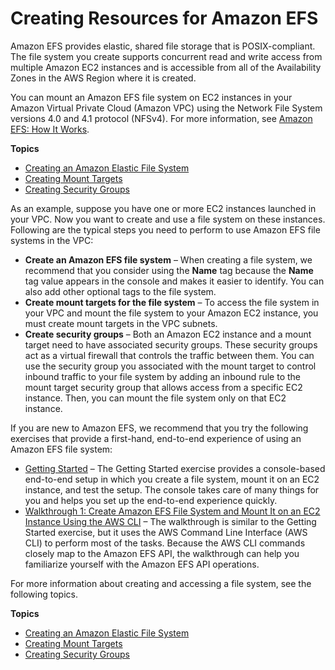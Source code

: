 # Creating Resources for Amazon EFS<a name="creating-using"></a>

Amazon EFS provides elastic, shared file storage that is POSIX\-compliant\. The file system you create supports concurrent read and write access from multiple Amazon EC2 instances and is accessible from all of the Availability Zones in the AWS Region where it is created\.

You can mount an Amazon EFS file system on EC2 instances in your Amazon Virtual Private Cloud \(Amazon VPC\) using the Network File System versions 4\.0 and 4\.1 protocol \(NFSv4\)\. For more information, see [Amazon EFS: How It Works](how-it-works.md)\.

**Topics**
+ [Creating an Amazon Elastic File System](creating-using-create-fs.md)
+ [Creating Mount Targets](accessing-fs.md)
+ [Creating Security Groups](accessing-fs-create-security-groups.md)

As an example, suppose you have one or more EC2 instances launched in your VPC\. Now you want to create and use a file system on these instances\. Following are the typical steps you need to perform to use Amazon EFS file systems in the VPC:
+ **Create an Amazon EFS file system** – When creating a file system, we recommend that you consider using the **Name** tag because the **Name** tag value appears in the console and makes it easier to identify\. You can also add other optional tags to the file system\. 
+ **Create mount targets for the file system** – To access the file system in your VPC and mount the file system to your Amazon EC2 instance, you must create mount targets in the VPC subnets\.
+ **Create security groups** – Both an Amazon EC2 instance and a mount target need to have associated security groups\. These security groups act as a virtual firewall that controls the traffic between them\. You can use the security group you associated with the mount target to control inbound traffic to your file system by adding an inbound rule to the mount target security group that allows access from a specific EC2 instance\. Then, you can mount the file system only on that EC2 instance\.

If you are new to Amazon EFS, we recommend that you try the following exercises that provide a first\-hand, end\-to\-end experience of using an Amazon EFS file system:
+ [Getting Started](getting-started.md) – The Getting Started exercise provides a console\-based end\-to\-end setup in which you create a file system, mount it on an EC2 instance, and test the setup\. The console takes care of many things for you and helps you set up the end\-to\-end experience quickly\.
+ [Walkthrough 1: Create Amazon EFS File System and Mount It on an EC2 Instance Using the AWS CLI](wt1-getting-started.md) – The walkthrough is similar to the Getting Started exercise, but it uses the AWS Command Line Interface \(AWS CLI\) to perform most of the tasks\. Because the AWS CLI commands closely map to the Amazon EFS API, the walkthrough can help you familiarize yourself with the Amazon EFS API operations\. 

For more information about creating and accessing a file system, see the following topics\.

**Topics**
+ [Creating an Amazon Elastic File System](creating-using-create-fs.md)
+ [Creating Mount Targets](accessing-fs.md)
+ [Creating Security Groups](accessing-fs-create-security-groups.md)